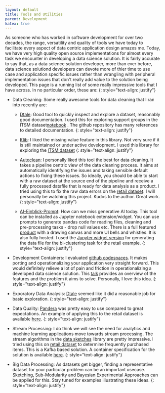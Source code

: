 ```yaml
---
layout: default
title: Tools and Utilities
parent: Development
katex: true
---
```

As someone who has worked in software development for over two decades, the range, versatility and quality of tools we have today to facilitate every aspect of data centric application design amazes me. Today, we have very high quality open source implementations for almost every task we encounter in developing a data science solution. It is fairly accurate to say that, as a data science solution developer, more than ever before, data science solutiond developers can devote more of thier time to use case and application specific issues rather than wrangling with peripheral implementation issues that don't really add value to the solution being developed. This page is a running list of some really impressive tools that I have across. In no particular order, these are:
{: style="text-align: justify"}

*  Data Cleaning: Some really awesome tools for data cleaning that I ran into recently are:
    * [Dtale](https://github.com/man-group/dtale): Good tool to quickly inspect and explore a dataset, reasonably good documentation. I used this for exploring support groups in the ITSM dataset[notebook](https://github.com/rajivsam/itsm_retail_examples_r2ds/blob/main/notebooks/ITSM/support_group_load_dtale.ipynb) . The github repository has many references to detailed documentation.
     {: style="text-align: justify"}

    * [Klib](https://github.com/akanz1/klib): I liked the missing value feature in this library. Not very sure if it is still maintained or under active development. I used this library for exploring the [ITSM dataset](https://github.com/rajivsam/itsm_retail_examples_r2ds/blob/main/notebooks/ITSM/data_cleaning_with_klib.ipynb) 
    {: style="text-align: justify"}

    * [Autoclean](https://github.com/elisemercury/AutoClean): I personally liked this tool the best for data cleaning. It takes a pipeline centric view of the data cleaning process. It aims at automatically identifying the issues and taking sensible default actions to fixing these issues. So ideally, you should be able to start with a raw dataset at the source end of the pipeline and receive a fully processed datafile that is ready for data analysis as a product. I tried using this to fix the raw data errors on the [retail dataset](https://github.com/rajivsam/itsm_retail_examples_r2ds/blob/main/notebooks/Retail/autoclean_eval_retail.ipynb). I will personally be watching this project. Kudos to the author. Great work.
    {: style="text-align: justify"}

    * [AI-Einblick-Prompt](https://www.einblick.ai/ai-einblick-prompt/): How can we miss generative AI today. This tool can be installed as Jupyter notebook extension/widget. You can use prompts to generate pandas code for reading files, cleaning and pre-processing tasks - drop null values etc. There is a full featured [product](https://www.einblick.ai/) with a drawing canvas and more UI bells and whistles. It is also fully hosted. I used the [Jupyter widget version](https://github.com/rajivsam/itsm_retail_examples_r2ds/blob/main/notebooks/Retail/prompt_generated_cleaning.ipynb) for generating the data file for the bi-clustering task for the retail example.
    {: style="text-align: justify"}

* Development Containers: I evaluated [github codespaces](https://docs.github.com/en/codespaces/overview). It makes porting and operationalizing your application very straight forward. This would definitely relieve a lot of pain and friction in operationalizing a developed data science solution. This [talk](https://www.youtube.com/watch?v=QbbYj56s7HU&t=922s) provides an overview of the features and the problem it aims to solve. Personally, I love this idea.
{: style="text-align: justify"}

* Exporatory Data Analysis: [Dtale](https://github.com/man-group/dtale) seemed like it did a reasonable job for basic exploration. 
{: style="text-align: justify"}

* Data Quality: [Pandera](https://pandera.readthedocs.io/en/stable/) was pretty easy to use compared to great expectations. An example of applying this to the retail dataset is available [here](https://github.com/rajivsam/itsm_retail_examples_r2ds/blob/main/notebooks/Retail/data_quality_assessment.ipynb).
{: style="text-align: justify"}

* Stream Processing: I do think we will see the need for analytics and machine learning applications move towards stream processing. The stream algorithms in the [data sketches](https://datasketches.apache.org/) library are pretty impressive. I tried using this on [retail dataset](https://github.com/rajivsam/itsm_retail_examples_r2ds/blob/main/notebooks/Retail/kafka_freq_items_consumer.ipynb) to determine frequently purchased items. This is a Kafka based solution. A container specification for the solution is available [here](https://github.com/rajivsam/itsm_retail_examples_r2ds/blob/main/docker/docker-compose.yml). 
{: style="text-align: justify"}

* Big Data Processing: As datasets get bigger, finding a representative dataset for your particular problem can be an important usecase. Sketching, Sub-Modularity and Bayesian Experimental Approaches can be applied for this. Stay tuned for examples illustrating these ideas.
{: style="text-align: justify"}   




 

